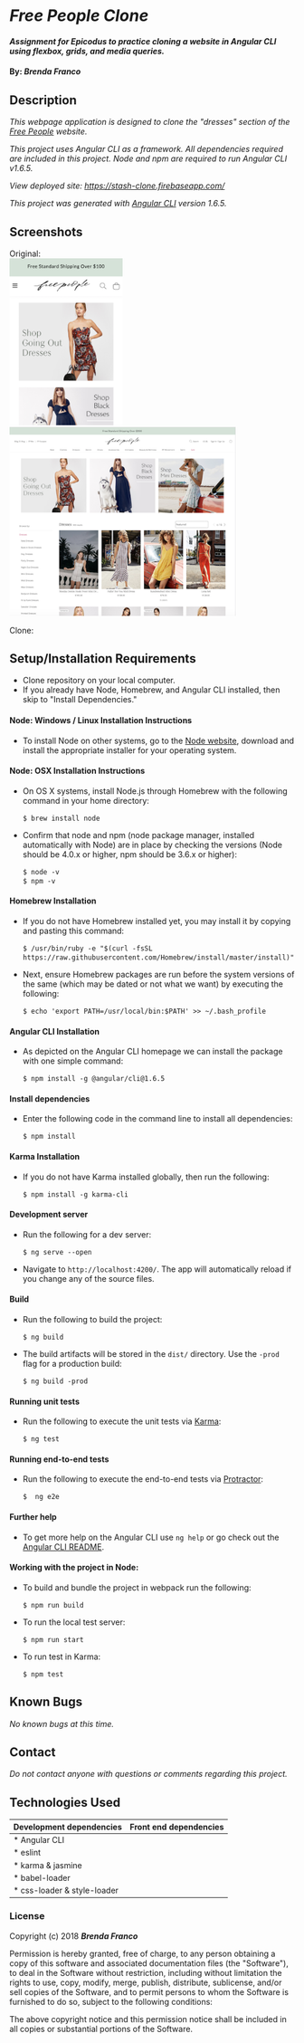 # _Free People Clone_

#### _Assignment for Epicodus to practice cloning a website in Angular CLI using flexbox, grids, and media queries._

#### By: _**Brenda Franco**_

## Description

_This webpage application is designed to clone the
"dresses" section of the [Free People](https://www.freepeople.com/dresses/) website._

_This project uses Angular CLI as a framework. All dependencies required are included in this project. Node and npm are required to run Angular CLI v1.6.5._

_View deployed site: https://stash-clone.firebaseapp.com/_

_This project was generated with [Angular CLI](https://github.com/angular/angular-cli) version 1.6.5._

## Screenshots

Original: <br>
<img src="https://github.com/brenderbee/building-layouts/blob/master/src/assets/readme-img/mobile-og.png?raw=true" width="200" />
<img src="https://github.com/brenderbee/building-layouts/blob/master/src/assets/readme-img/desktop-og.png?raw=true" width="400" />

Clone: <br>

## Setup/Installation Requirements

* Clone repository on your local computer.
* If you already have Node, Homebrew, and Angular CLI installed, then skip to "Install Dependencies."

#### Node: Windows / Linux Installation Instructions
  * To install Node on other systems, go to the <a href="https://nodejs.org/en/">Node website</a>, download and install the appropriate installer for your operating system.

#### Node: OSX Installation Instructions
  * On OS X systems, install Node.js through Homebrew with the following command in your home directory:
    ```
    $ brew install node
    ```
  * Confirm that node and npm (node package manager, installed automatically with Node) are in place by checking the versions (Node should be 4.0.x or higher, npm should be 3.6.x or higher):
    ```
    $ node -v
    $ npm -v
    ```
#### Homebrew Installation
  * If you do not have Homebrew installed yet, you may install it by copying and pasting this command:
    ```
    $ /usr/bin/ruby -e "$(curl -fsSL https://raw.githubusercontent.com/Homebrew/install/master/install)"
    ```
  * Next, ensure Homebrew packages are run before the system versions of the same (which may be dated or not what we want) by executing the following:
    ```
    $ echo 'export PATH=/usr/local/bin:$PATH' >> ~/.bash_profile
    ```
#### Angular CLI Installation
  * As depicted on the Angular CLI homepage we can install the package with one simple command:
    ```
    $ npm install -g @angular/cli@1.6.5
    ```
#### Install dependencies
  * Enter the following code in the command line to install all dependencies:
    ```
    $ npm install
    ```
#### Karma Installation
  * If you do not have Karma installed globally, then run the following:
    ```
    $ npm install -g karma-cli
    ```

#### Development server
  * Run the following for a dev server:
    ```
    $ ng serve --open
    ```
  * Navigate to `http://localhost:4200/`. The app will automatically reload if you change any of the source files.

#### Build
  * Run the following to build the project:
    ```
    $ ng build
    ```
  * The build artifacts will be stored in the `dist/` directory. Use the `-prod` flag for a production build:
    ```
    $ ng build -prod
    ```
#### Running unit tests
  * Run the following to execute the unit tests via [Karma](https://karma-runner.github.io):
    ```
    $ ng test
    ```
#### Running end-to-end tests
  * Run the following to execute the end-to-end tests via [Protractor](http://www.protractortest.org/):
    ```
    $  ng e2e
    ```
#### Further help
  * To get more help on the Angular CLI use `ng help` or go check out the [Angular CLI README](https://github.com/angular/angular-cli/blob/master/README.md).

#### Working with the project in Node:
  * To build and bundle the project in webpack run the following:
    ```
    $ npm run build
    ```
  * To run the local test server:
    ```
    $ npm run start
    ```
  * To run test in Karma:
    ```
    $ npm test
    ```

## Known Bugs
_No known bugs at this time._

## Contact
_Do not contact anyone with questions or comments regarding this project._

## Technologies Used
| Development dependencies | Front end dependencies |
| :------------ | :------------- |
| * Angular CLI | |
| * eslint |  |
| * karma & jasmine | |
| * babel-loader |  |
| * css-loader & style-loader | | |


### License
Copyright (c) 2018 ****_Brenda Franco_****

Permission is hereby granted, free of charge, to any person obtaining a copy of this software and associated documentation files (the "Software"), to deal in the Software without restriction, including without limitation the rights to use, copy, modify, merge, publish, distribute, sublicense, and/or sell copies of the Software, and to permit persons to whom the Software is furnished to do so, subject to the following conditions:

The above copyright notice and this permission notice shall be included in all copies or substantial portions of the Software.
